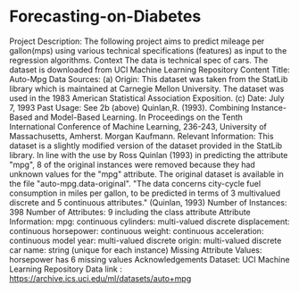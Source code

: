 # Forecasting-on-Diabetes
Project Description: The following project aims to predict mileage per gallon(mps) using various technical specifications (features) as input to the regression algorithms.   Context The data is technical spec of cars. The dataset is downloaded from UCI Machine Learning Repository  Content Title: Auto-Mpg Data  Sources: (a) Origin: This dataset was taken from the StatLib library which is maintained at Carnegie Mellon University. The dataset was used in the 1983 American Statistical Association Exposition. (c) Date: July 7, 1993  Past Usage:  See 2b (above) Quinlan,R. (1993). Combining Instance-Based and Model-Based Learning. In Proceedings on the Tenth International Conference of Machine Learning, 236-243, University of Massachusetts, Amherst. Morgan Kaufmann. Relevant Information:  This dataset is a slightly modified version of the dataset provided in the StatLib library. In line with the use by Ross Quinlan (1993) in predicting the attribute "mpg", 8 of the original instances were removed because they had unknown values for the "mpg" attribute. The original dataset is available in the file "auto-mpg.data-original".  "The data concerns city-cycle fuel consumption in miles per gallon, to be predicted in terms of 3 multivalued discrete and 5 continuous attributes." (Quinlan, 1993)  Number of Instances: 398  Number of Attributes: 9 including the class attribute  Attribute Information:  mpg: continuous cylinders: multi-valued discrete displacement: continuous horsepower: continuous weight: continuous acceleration: continuous model year: multi-valued discrete origin: multi-valued discrete car name: string (unique for each instance) Missing Attribute Values: horsepower has 6 missing values  Acknowledgements Dataset: UCI Machine Learning Repository Data link : https://archive.ics.uci.edu/ml/datasets/auto+mpg
